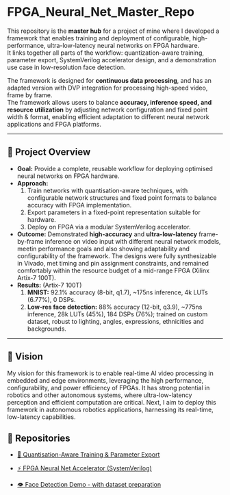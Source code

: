 # FPGA_Neural_Net_Master_Repo

This repository is the **master hub** for a project of mine where I developed a framework that enables training and deployment of configurable, high-performance, ultra-low-latency neural networks on FPGA hardware.  
It links together all parts of the workflow: quantization-aware training, parameter export, SystemVerilog accelerator design, and a demonstration use case in low-resolution face detection.  

The framework is designed for **continuous data processing**, and has an adapted version with DVP integration for processing high-speed video, frame by frame.  
The framework allows users to balance **accuracy, inference speed, and resource utilization** by adjusting network configuration and fixed point width & format, enabling efficient adaptation to different neural network applications and FPGA platforms.  


---

## 🚀 Project Overview
- **Goal:** Provide a complete, reusable workflow for deploying optimised neural networks on FPGA hardware.  
- **Approach:**  
  1. Train networks with quantisation-aware techniques, with configurable network structures and fixed point formats to balance accuracy with FPGA implementation.  
  2. Export parameters in a fixed-point representation suitable for hardware.  
  3. Deploy on FPGA via a modular SystemVerilog accelerator.  
- **Outcome:** Demonstrated **high-accuracy** and **ultra-low-latency** frame-by-frame inference on video input with different neural network models, meetin performance goals and also showing adaptability and configurability of the framework. The designs were fully synthesizable in Vivado, met timing and pin assignment constraints, and remained comfortably within the resource budget of a mid-range FPGA (Xilinx Artix-7 100T).
- **Results:** (Artix-7 100T)
    1. **MNIST:** 92.1% accuracy (8-bit, q1.7), ~175ns inference, 4k LUTs (6.77%), 0 DSPs.
    2. **Low-res face detection:** 88% accuracy (12-bit, q3.9), ~775ns inference, 28k LUTs (45%),
    184 DSPs (76%); trained on custom dataset, robust to lighting, angles, expressions, ethnicities and backgrounds.
---

## 🌟 Vision
My vision for this framework is to enable real-time AI video processing in embedded and edge environments, leveraging the high performance, configurability, and power efficiency of FPGAs.
It has strong potential in robotics and other autonomous systems, where ultra-low-latency perception and efficient computation are critical.
Next, I aim to deploy this framework in autonomous robotics applications, harnessing its real-time, low-latency capabilities.

## 📂 Repositories
- [🧠 Quantisation-Aware Training & Parameter Export](https://github.com/louis574/Quantisation-aware-training-for-FPGA)  

- [⚡ FPGA Neural Net Accelerator (SystemVerilog)](https://github.com/louis574/FPGANeuralNet)   

- [👁️ Face Detection Demo - with dataset preparation](https://github.com/louis574/Face-detection-example)  
 



